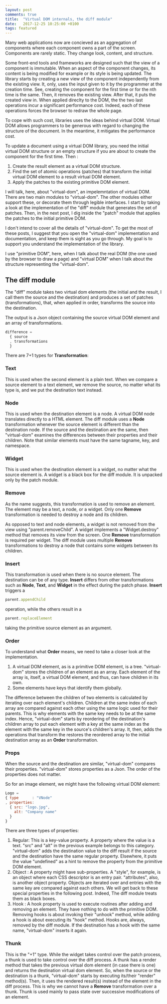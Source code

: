 ```yaml
---
layout: post
comments: true
title:  "Virtual DOM internals, the diff module"
date:   2017-12-25 10:25:00 +0100
tags: featured
---
```

Many web applications now are concieved as an aggregation of components
where each component owns a part of the screen.
Components are rarely static. They change look, content, and structure.

Some front-end tools and frameworks are designed such that the view of a component
is immutable. When an aspect of the component changes, its content is being modified for
example or its style is being updated.
The library starts by creating a new view of the component independently from
the existing view. It, only, uses the input given to it by the programmer at the creation time.
See, creating the component for the first time or for the nth time is the same.
Then, it removes the existing view. After that, it puts the created view in.
When applied direclty to the DOM, the the two last operations incur a significant performance
cost. Indeed, each of these operations forces the browser to redraw the whole page.

To cope with such cost, libraries uses the ideas behind virtual DOM.
Virtual DOM allows programmers to be generous with regard to changing the structure of the
document. In the meantime, it mitigates the performance cost.

To update a document using a virtual DOM library, you need the initial virtual DOM structure
or an empty structure if you are about to create the component for the first time. Then :

  1. Create the result element as a virtual DOM structure.
  2. Find the set of atomic operations (patches) that transform the initial
     virtual DOM element to a result virtual DOM element.
  3. Apply the patches to the existing primitive DOM element.

I will talk, here, about "virtual-dom", an impelemntation of virtual DOM.
There are two main modules to "virtual-dom".
The other modules either support these, or decorate them through legible interfaces.
I start by taking a look at the implementation of the "diff" module that generates the set of
patches. Then, in the next post, I dig inside the "patch" module that applies the patches to
the initial primitive DOM.

I don't intend to cover all the details of "virtual-dom". To get the most of these posts, I
suggest that you open the "virtual-dom" implementation and documentation, and keep
them is sight as you go through. My goal is to support you understand the implementation of the
library.

I use "primitive DOM", here, when I talk about the real DOM (the one used by the browser to
draw a page) and "virtual DOM" when I talk about the structure representing the "virtual-dom".

## The diff module

The "diff" module takes two virtual dom elements (the initial and the result,
I call them the source and the destination) and produces a set of patches (transformations),
that, when applied in order, transforms the source into the destination.

The output is a Json object containing the source virtual DOM element
and an array of transformations.

```javascript
difference =
  { source
  , transformations
  }
```

There are 7+1 types for **Transformation**:

### Text
This is used when the second element is a plain text.
When we compare a source element to a text element, we remove the source, no matter
what its type is, and we put the destination text instead.

### Node
This is used when the destination element is a node.
A virtual DOM node translates directly to a HTML element.
The diff module uses a **Node** transformation whenever the source element is different than
the destination node.
If the source and the destination are the same, then "virtual-dom" examines
the differences between their properties and their children.
Note that similar elements must have the same tagname, key, and namespace.

### Widget
This is used when the destination element is a widget, no matter what the source element is.
A widget is a black box for the diff module. It is unpacked only by the patch module.

### Remove
As the name suggests, this transformation is used to remove an element.
The element may be a text, a node, or a widget.
Only one **Remove** transformation is needed to destroy a node and its children.

As opposed to text and node elements, a widget is not removed from the view using
"parent.removeChild". A widget implements a "Widget.destroy" method that removes its view
from the screen.
One **Remove** transformation is required per widget.
The diff module uses multiple **Remove** transformations to destroy a node that contains
some widgets between its children.

### Insert
This transformation is used when there is no source element.
The destination can be of any type.
**Insert** differs from other transformations such as **Node**, **Text**, and **Widget**
in the effect during the patch phase.
**Insert** triggers a
```javascript
parent.appendChild
```
operation, while the others result in a
```javascript
parent.replaceElement
```
taking the primitive source element as an argument.

### Order
To understand what **Order** means, we need to take a closer look at the implementation.

  1. A virtual DOM element, as is a primitive DOM element, is a tree.
     "virtual-dom" stores the children of an element as an array.
     Each element of the array is, itself, a virtual DOM element,
     and thus, can have children in its own.
  2. Some elements have keys that identify them globally.

The difference between the children of two elements is calculated by iterating over each
element's children.
Children at the same index of each array are compared against each other using the same
logic used for their parents.
This is why elements with the same key needs to be at the same index.
Hence, "virtual-dom" starts by reordering of the destination's children array to put
each element with a key at the same index as the element with the same key in the source's
children's array.
It, then, adds the operations that transform the restores the reordered array
to the initial destination array as an **Order** transformation.

### Props
When the source and the destination are similar, "virtual-dom" compares their properties.
"virtual-dom" stores properties as a Json. The order of the properties does not matter.

So for an image element, we might have the following virtual DOM element:

```javascript
Logo =
{ type      : "VNode"
, properties:
  { src: "logo.jpg",
    alt: "Company name"
  }
}
```

There are three types of properties:

  1. Regular: This is a key-value property. A property where the value is a text.
              "src" and "alt" in the previous example belongs to this category.
              "virtual-dom" adds the destination value to the diff result if the source and
              the destination have the same regular property. Elsewhere, it puts the value
              "undefined" as a hint to remove the property from the primitive DOM element.
  2. Object : A property might have sub-properties. A "style", for example, is an object where
              each CSS descriptor is an entry pair. "attributes", also,
			  is another object property.
              Objects are iterated over and entries with the same key are compared against each
              others.
              We will get back to these special properties in the following post.
              Indeed, The diff module treats them as black boxes.
  3. Hook   : A hook property is used to execute routines after adding and removing an element.
              They have nothing to do with the primitive DOM.
              Removing hooks is about invoking their "unhook" method, while adding
              a hook is about executing its "hook" method.
              Hooks are, always, removed by the diff module.
              If the destination has a hook with the same name, "virtual-dom" inserts it again.

### Thunk
This is the "+1" type.
While the widget takes control over the patch process,
a thunk is used to take control over the diff process.
A thunk has a render method that takes the previous virtual dom element (in case there is one)
and returns the destination virtual dom element.
So, when the source or the destination is a thunk, "virtual-dom" starts by
executing its/their "render" method(s). Then, it uses the rendered result(s) instead
of the element in the diff process.
This is why we cannot have a **Remove** transformation over a thunk.
Thunk is used mainly to pass state over successive modifications of an element.
	
